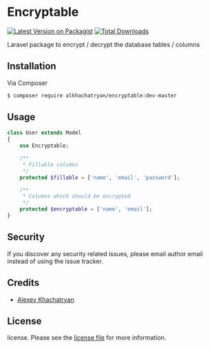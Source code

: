 # Encryptable

[![Latest Version on Packagist][ico-version]][link-packagist]
[![Total Downloads][ico-downloads]][link-downloads]


Laravel package to encrypt / decrypt the database tables / columns


## Installation

Via Composer

``` bash
$ composer require alkhachatryan/encryptable:dev-master
```

## Usage

```php
class User extends Model
{
    use Encryptable;

    /**
     * Fillable columns
     */
    protected $fillable = ['name', 'email', 'password'];

    /**
     * Columns which should be encrypted
     */
    protected $encryptable = ['name', 'email'];
}
```


## Security

If you discover any security related issues, please email author email instead of using the issue tracker.

## Credits

- [Alexey Khachatryan][link-author]

## License

license. Please see the [license file](LICENSE) for more information.

[ico-version]: https://img.shields.io/packagist/v/alkhachatryan/encryptable.svg?style=flat-square
[ico-downloads]: https://img.shields.io/packagist/dt/alkhachatryan/encryptable.svg?style=flat-square
[ico-travis]: https://img.shields.io/travis/alkhachatryan/encryptable/master.svg?style=flat-square
[ico-styleci]: https://styleci.io/repos/12345678/shield

[link-packagist]: https://packagist.org/packages/alkhachatryan/encryptable
[link-downloads]: https://packagist.org/packages/alkhachatryan/encryptable
[link-author]: https://github.com/alkhachatryan

